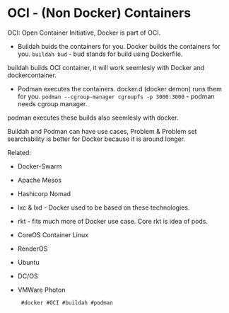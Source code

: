 # OCI - (Non Docker) Containers

OCI: Open Container Initiative, Docker is part of OCI.

- Buildah
  buids the containers for you. Docker builds the containers for you.
  `buildah bud` - bud stands for build using Dockerfile.

buildah builds OCI container, it will work seemlesly with Docker and
dockercontainer.


- Podman
  executes the containers. docker.d (docker demon) runs them for you.
  `podman --cgroup-manager cgroupfs -p 3000:3000` - podman needs cgroup
  manager.

podman executes these builds also seemlesly with docker.

  Buildah and Podman can have use cases, Problem & Problem set
  searchability is better for Docker because it is around longer.

Related:
 - Docker-Swarm
 - Apache Mesos
 - Hashicorp Nomad
 - lxc & lxd - Docker used to be based on these technologies.
 - rkt - fits much more of Docker use case. Core rkt is idea of pods.
 - CoreOS Container Linux
 - RenderOS
 - Ubuntu
 - DC/OS
 - VMWare Photon

        #docker #OCI #buildah #podman
